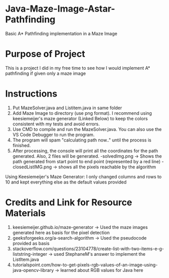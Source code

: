 # Java-Maze-Image-Astar-Pathfinding
Basic A* Pathfinding implementation in a Maze Image

# Purpose of Project
This is a project I did in my free time to see how I would implement A* pathfinding if given only a maze image

# Instructions
1. Put MazeSolver.java and Listitem.java in same folder
2. Add Maze Image to directory (use png format). I recommend using keesiemeijer's maze generator (Linked Below) to keep the colors consistent with my tests and avoid errors.
3. Use CMD to compile and run the MazeSolver.java. You can also use the VS Code Debugger to run the program.
4. The program will spam "calculating path now.." until the process is finished.
5. After processing, the console will print all the coordinates for the path generated. Also, 2 files will be generated. 
    -solvedImg.png -> Shows the path generated from start point to end point (represented by a red line)
    -closedListIMG.png -> shows all the pixels reachable by the algorithm
    
Using Keesiemeijer's Maze Generator:
I only changed columns and rows to 10 and kept everything else as the default values provided
    
# Credits and Link for Resource Materials
1. keesiemeijer.github.io/maze-generator -> Used the maze images generated here as basis for the pixel detection
2. geeksforgeeks.org/a-search-algorithm -> Used the pseudocode provided as basis
3. stackoverflow.com/questions/23104778/create-list-with-two-items-e-g-liststring-integer -> used StephaneM's answer to implement the ListItem.java
4. tutorialspoint.com/how-to-get-pixels-rgb-values-of-an-image-using-java-opencv-library -> learned about RGB values for Java here
